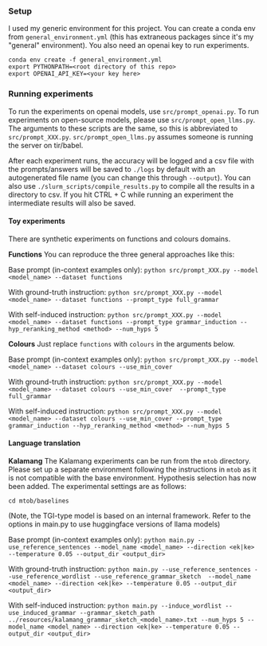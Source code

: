### Setup
I used my generic environment for this project. You can create a conda env from `general_environment.yml` (this has extraneous packages since it's my "general" environment). You also need an openai key to run experiments.

```
conda env create -f general_environment.yml
export PYTHONPATH=<root directory of this repo>
export OPENAI_API_KEY=<your key here>
```

### Running experiments

To run the experiments on openai models, use `src/prompt_openai.py`. To run experiments on open-source models, please use `src/prompt_open_llms.py`. The arguments to these scripts are the same, so this is abbreviated to `src/prompt_XXX.py`. `src/prompt_open_llms.py` assumes someone is running the server on tir/babel.

After each experiment runs, the accuracy will be logged and a csv file with the prompts/answers will be saved to `./logs` by default with an autogenerated file name (you can change this through `--output`). You can also use `./slurm_scripts/compile_results.py` to compile all the results in a directory to csv. If you hit CTRL + C while running an experiment the intermediate results will also be saved.

#### Toy experiments

There are synthetic experiments on functions and colours domains. 

**Functions**
You can reproduce the three general approaches like this:

Base prompt (in-context examples only):
`python src/prompt_XXX.py --model <model_name> --dataset functions`

With ground-truth instruction: 
`python src/prompt_XXX.py --model <model_name> --dataset functions --prompt_type full_grammar`

With self-induced instruction:
`python src/prompt_XXX.py --model <model_name> --dataset functions --prompt_type grammar_induction --hyp_reranking_method <method> --num_hyps 5`

**Colours**
Just replace `functions` with `colours` in the arguments below.

Base prompt (in-context examples only):
`python src/prompt_XXX.py --model <model_name> --dataset colours --use_min_cover`

With ground-truth instruction: 
`python src/prompt_XXX.py --model <model_name> --dataset colours --use_min_cover  --prompt_type full_grammar`

With self-induced instruction:
`python src/prompt_XXX.py --model <model_name> --dataset colours --use_min_cover --prompt_type grammar_induction --hyp_reranking_method <method> --num_hyps 5`

#### Language translation 

**Kalamang** 
The Kalamang experiments can be run from the `mtob` directory. Please set up a separate environment following the instructions in `mtob` as it is not compatible with the base environment. Hypothesis selection has now been added. The experimental settings are as follows:

`cd mtob/baselines`

(Note, the TGI-type model is based on an internal framework. Refer to the options in main.py to use huggingface versions of llama models)

Base prompt (in-context examples only):
`python main.py --use_reference_sentences --model_name <model_name> --direction <ek|ke> --temperature 0.05 --output_dir <output_dir>`

With ground-truth instruction: 
`python main.py --use_reference_sentences --use_reference_wordlist --use_reference_grammar_sketch  --model_name <model_name> --direction <ek|ke> --temperature 0.05 --output_dir <output_dir>`

With self-induced instruction:
`python main.py --induce_wordlist --use_induced_grammar --grammar_sketch_path ../resources/kalamang_grammar_sketch_<model_name>.txt --num_hyps 5 --model_name <model_name> --direction <ek|ke> --temperature 0.05 --output_dir <output_dir>`



